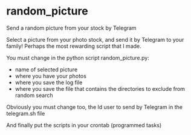 # random_picture
Send a random picture from your stock by Telegram

Select a picture from your photo stock, and send it by Telegram to your family!
Perhaps the most rewarding script that I made.

You must change in the python script  random_picture.py:
- name of selected picture
- where you have your photos
- where you save the log file
- where you save the file that contains the directories to exclude from random search

Obviously you must change too, the Id user to send by Telegram in the telegram.sh file

And finally put the scripts in your crontab (programmed tasks)

